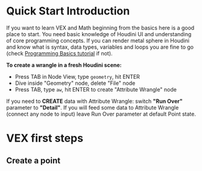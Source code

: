 # Quick Start Introduction
If you want to learn VEX and Math beginning from the basics here is a good place to start. You need basic knowledge of Houdini UI and understanding of core programming concepts. If you can render metal sphere in Houdini and know what is syntax, data types, variables and loops you are fine to go (check [Programming Basics tutorial](Programming-basics) if not).

**To create a wrangle in a fresh Houdini scene:**
- Press TAB in Node View, type `geometry`, hit ENTER
- Dive inside "Geometry" node, delete "File" node
- Press TAB, type `aw`, hit ENTER to create "Attribute Wrangle" node

If you need to **CREATE** data with Attribute Wrangle: switch **"Run Over"** parameter to **"Detail"**. If you will feed some data to Attribute Wrangle (connect any node to input) leave Run Over parameter at default Point state.

# VEX first steps
## Create a point
